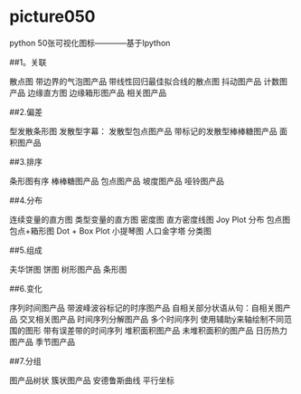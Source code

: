 # picture050
python 50张可视化图标————基于Ipython

##1。关联

散点图
带边界的气泡图产品
带线性回归最佳拟合线的散点图
抖动图产品
计数图产品
边缘直方图
边缘箱形图产品
相关图产品


##2.偏差

型发散条形图
发散型字幕：
发散型包点图产品
带标记的发散型棒棒糖图产品
面积图产品


##3.排序

条形图有序
棒棒糖图产品
包点图产品
坡度图产品
哑铃图产品

##4.分布

连续变量的直方图
类型变量的直方图
密度图
直方密度线图
Joy Plot 分布
包点图
包点+箱形图
Dot + Box Plot 
小提琴图
人口金字塔
分类图

##5.组成

夫华饼图
饼图
树形图产品
条形图

##6.变化

序列时间图产品
带波峰波谷标记的时序图产品
自相关部分状语从句：自相关图产品
交叉相关图产品
时间序列分解图产品
多个时间序列
使用辅助ý来轴绘制不同范围的图形
带有误差带的时间序列
堆积面积图产品
未堆积面积的图产品
日历热力图产品
季节图产品

##7.分组

图产品树状
簇状图产品
安德鲁斯曲线
平行坐标
